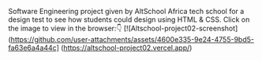 Software Engineering project given by AltSchool Africa tech school for a design test to see how students could design using HTML & CSS. Click on the image to view in the browser:👇
[![Altschool-project02-screenshot](https://github.com/user-attachments/assets/4600e335-9e24-4755-9bd5-fa63e6a4a44c]
(https://altschool-project02.vercel.app/)

